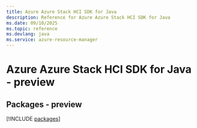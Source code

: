 ```yaml
---
title: Azure Azure Stack HCI SDK for Java
description: Reference for Azure Azure Stack HCI SDK for Java
ms.date: 09/10/2025
ms.topic: reference
ms.devlang: java
ms.service: azure-resource-manager
---
```

# Azure Azure Stack HCI SDK for Java - preview
## Packages - preview
[!INCLUDE [packages](azure-stack-hci-index.md)]